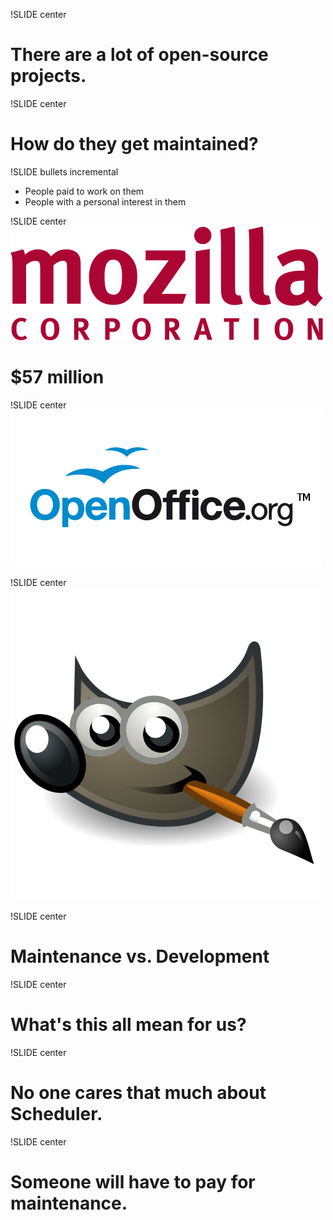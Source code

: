 !SLIDE center
# There are a lot of open-source projects. #

!SLIDE center
# How do they get maintained? #

!SLIDE bullets incremental
* People paid to work on them
* People with a personal interest in them

!SLIDE center
![](mozilla.png)
# $57 million #

!SLIDE center
![](OOo.png)

!SLIDE center
![](gimp.png)

!SLIDE center
# Maintenance vs. Development #

!SLIDE center
# What's this all mean for us? #

!SLIDE center
# No one cares that much about Scheduler. #

!SLIDE center
# Someone will have to pay for maintenance. #

